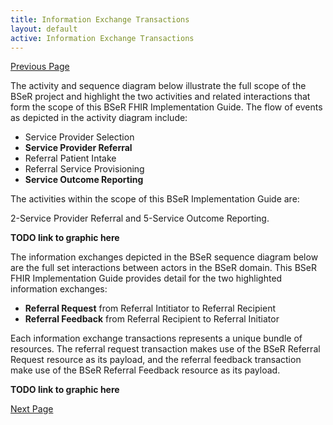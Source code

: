 ```yaml
---
title: Information Exchange Transactions
layout: default
active: Information Exchange Transactions
---
```


[Previous Page](Transport_Options.html)

The activity and sequence diagram below illustrate the full scope of the BSeR project and highlight the two activities and related interactions that form the scope of this BSeR FHIR Implementation Guide. The flow of events as depicted in the activity diagram include:

* Service Provider Selection
* **Service Provider Referral**
* Referral Patient Intake
* Referral Service Provisioning
* **Service Outcome Reporting**

The activities within the scope of this BSeR Implementation Guide are: 

2-Service Provider Referral and 5-Service Outcome Reporting.

**TODO link to graphic here**

The information exchanges depicted in the BSeR sequence diagram below are the full set interactions between actors in the BSeR domain. This BSeR FHIR Implementation Guide provides detail for the two highlighted information exchanges:

* **Referral Request** from Referral Intitiator to Referral Recipient
* **Referral Feedback** from Referral Recipient to Referral Initiator

Each information exchange transactions represents a unique bundle of resources. The referral request transaction makes use of the BSeR Referral Request resource as its payload, and the referral feedback transaction make use of the BSeR Referral Feedback resource as its payload.

**TODO link to graphic here**

[Next Page](BSeR_Project_Team.html)